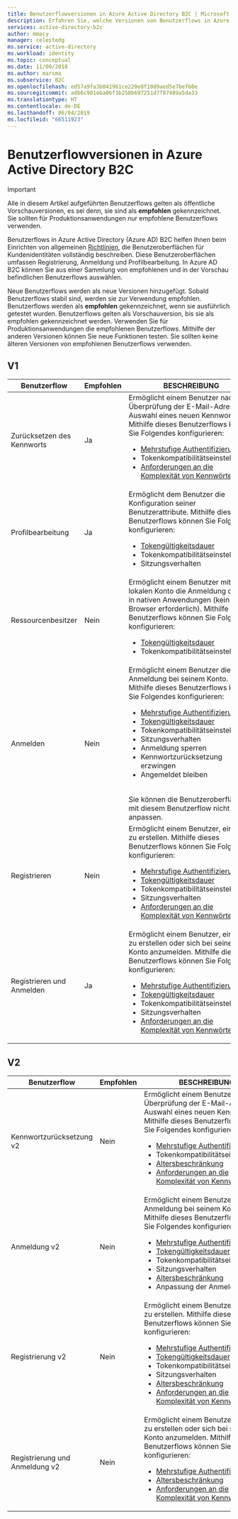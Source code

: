 ```yaml
---
title: Benutzerflowversionen in Azure Active Directory B2C | Microsoft-Dokumentation
description: Erfahren Sie, welche Versionen von Benutzerflows in Azure Active Directory B2C verfügbar sind.
services: active-directory-b2c
author: mmacy
manager: celestedg
ms.service: active-directory
ms.workload: identity
ms.topic: conceptual
ms.date: 11/09/2018
ms.author: marsma
ms.subservice: B2C
ms.openlocfilehash: ed57a9fa3b041961ce220e8f10d9aed5e7bef60e
ms.sourcegitcommit: adb6c981eba06f3b258b697251d7f87489a5da33
ms.translationtype: HT
ms.contentlocale: de-DE
ms.lasthandoff: 06/04/2019
ms.locfileid: "66511923"
---
```

# <a name="user-flow-versions-in-azure-active-directory-b2c"></a>Benutzerflowversionen in Azure Active Directory B2C

>[!IMPORTANT]
> Alle in diesem Artikel aufgeführten Benutzerflows gelten als öffentliche Vorschauversionen, es sei denn, sie sind als **empfohlen** gekennzeichnet. Sie sollten für Produktionsanwendungen nur empfohlene Benutzerflows verwenden.

Benutzerflows in Azure Active Directory (Azure AD) B2C helfen Ihnen beim Einrichten von allgemeinen [Richtlinien](active-directory-b2c-reference-policies.md), die Benutzeroberflächen für Kundenidentitäten vollständig beschreiben. Diese Benutzeroberflächen umfassen Registrierung, Anmeldung und Profilbearbeitung. In Azure AD B2C können Sie aus einer Sammlung von empfohlenen und in der Vorschau befindlichen Benutzerflows auswählen. 

Neue Benutzerflows werden als neue Versionen hinzugefügt. Sobald Benutzerflows stabil sind, werden sie zur Verwendung empfohlen. Benutzerflows werden als **empfohlen** gekennzeichnet, wenn sie ausführlich getestet wurden. Benutzerflows gelten als Vorschauversion, bis sie als empfohlen gekennzeichnet werden. Verwenden Sie für Produktionsanwendungen die empfohlenen Benutzerflows. Mithilfe der anderen Versionen können Sie neue Funktionen testen. Sie sollten keine älteren Versionen von empfohlenen Benutzerflows verwenden.

## <a name="v1"></a>V1

| Benutzerflow | Empfohlen | BESCHREIBUNG |
| --------- | ----------- | ----------- |
| Zurücksetzen des Kennworts | Ja | Ermöglicht einem Benutzer nach Überprüfung der E-Mail-Adresse die Auswahl eines neuen Kennworts. Mithilfe dieses Benutzerflows können Sie Folgendes konfigurieren: <ul><li>[Mehrstufige Authentifizierung](active-directory-b2c-reference-mfa.md)</li><li>Tokenkompatibilitätseinstellungen</li><li>[Anforderungen an die Komplexität von Kennwörtern](active-directory-b2c-reference-password-complexity.md)</li></ul> |
| Profilbearbeitung | Ja | Ermöglicht dem Benutzer die Konfiguration seiner Benutzerattribute. Mithilfe dieses Benutzerflows können Sie Folgendes konfigurieren: <ul><li>[Tokengültigkeitsdauer](active-directory-b2c-reference-tokens.md)</li><li>Tokenkompatibilitätseinstellungen</li><li>Sitzungsverhalten</li></ul> |
| Ressourcenbesitzer | Nein | Ermöglicht einem Benutzer mit einem lokalen Konto die Anmeldung direkt in nativen Anwendungen (kein Browser erforderlich). Mithilfe dieses Benutzerflows können Sie Folgendes konfigurieren: <ul><li>[Tokengültigkeitsdauer](active-directory-b2c-reference-tokens.md)</li><li>Tokenkompatibilitätseinstellungen</li></ul> |
| Anmelden | Nein | Ermöglicht einem Benutzer die Anmeldung bei seinem Konto. Mithilfe dieses Benutzerflows können Sie Folgendes konfigurieren: <ul><li>[Mehrstufige Authentifizierung](active-directory-b2c-reference-mfa.md)</li><li>[Tokengültigkeitsdauer](active-directory-b2c-reference-tokens.md)</li><li>Tokenkompatibilitätseinstellungen</li><li>Sitzungsverhalten</li><li>Anmeldung sperren</li><li>Kennwortzurücksetzung erzwingen</li><li>Angemeldet bleiben</ul><br>Sie können die Benutzeroberfläche mit diesem Benutzerflow nicht anpassen. |
| Registrieren | Nein | Ermöglicht einem Benutzer, ein Konto zu erstellen. Mithilfe dieses Benutzerflows können Sie Folgendes konfigurieren: <ul><li>[Mehrstufige Authentifizierung](active-directory-b2c-reference-mfa.md)</li><li>[Tokengültigkeitsdauer](active-directory-b2c-reference-tokens.md)</li><li>Tokenkompatibilitätseinstellungen</li><li>Sitzungsverhalten</li><li>[Anforderungen an die Komplexität von Kennwörtern](active-directory-b2c-reference-password-complexity.md)</li></ul> |
| Registrieren und Anmelden | Ja | Ermöglicht einem Benutzer, ein Konto zu erstellen oder sich bei seinem Konto anzumelden. Mithilfe dieses Benutzerflows können Sie Folgendes konfigurieren: <ul><li>[Mehrstufige Authentifizierung](active-directory-b2c-reference-mfa.md)</li><li>[Tokengültigkeitsdauer](active-directory-b2c-reference-tokens.md)</li><li>Tokenkompatibilitätseinstellungen</li><li>Sitzungsverhalten</li><li>[Anforderungen an die Komplexität von Kennwörtern](active-directory-b2c-reference-password-complexity.md)</li></ul>|

## <a name="v2"></a>V2

| Benutzerflow | Empfohlen | BESCHREIBUNG |
| --------- | ----------- | ----------- |
| Kennwortzurücksetzung v2 | Nein | Ermöglicht einem Benutzer nach Überprüfung der E-Mail-Adresse die Auswahl eines neuen Kennworts. Mithilfe dieses Benutzerflows können Sie Folgendes konfigurieren: <ul><li>[Mehrstufige Authentifizierung](active-directory-b2c-reference-mfa.md)</li><li>Tokenkompatibilitätseinstellungen</li><li>[Altersbeschränkung](basic-age-gating.md)</li><li>[Anforderungen an die Komplexität von Kennwörtern](active-directory-b2c-reference-password-complexity.md)</li></ul> |
| Anmeldung v2 | Nein | Ermöglicht einem Benutzer die Anmeldung bei seinem Konto. Mithilfe dieses Benutzerflows können Sie Folgendes konfigurieren: <ul><li>[Mehrstufige Authentifizierung](active-directory-b2c-reference-mfa.md)</li><li>[Tokengültigkeitsdauer](active-directory-b2c-reference-tokens.md)</li><li>Tokenkompatibilitätseinstellungen</li><li>Sitzungsverhalten</li><li>[Altersbeschränkung](basic-age-gating.md)</li><li>Anpassung der Anmeldeseite</li></ul> |
| Registrierung v2 | Nein | Ermöglicht einem Benutzer, ein Konto zu erstellen. Mithilfe dieses Benutzerflows können Sie Folgendes konfigurieren: <ul><li>[Mehrstufige Authentifizierung](active-directory-b2c-reference-mfa.md)</li><li>[Tokengültigkeitsdauer](active-directory-b2c-reference-tokens.md)</li><li>Tokenkompatibilitätseinstellungen</li><li>Sitzungsverhalten</li><li>[Altersbeschränkung](basic-age-gating.md)</li><li>[Anforderungen an die Komplexität von Kennwörtern](active-directory-b2c-reference-password-complexity.md)</li></ul> |
| Registrierung und Anmeldung v2 | Nein | Ermöglicht einem Benutzer, ein Konto zu erstellen oder sich bei seinem Konto anzumelden. Mithilfe dieses Benutzerflows können Sie Folgendes konfigurieren: <ul><li>[Mehrstufige Authentifizierung](active-directory-b2c-reference-mfa.md)</li><li>[Altersbeschränkung](basic-age-gating.md)</li><li>[Anforderungen an die Komplexität von Kennwörtern](active-directory-b2c-reference-password-complexity.md)</li></ul> |

